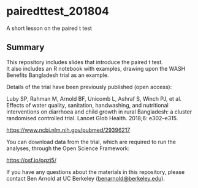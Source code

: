 # pairedttest_201804
A short lesson on the paired t test

## Summary

This repository includes slides that introduce the paired t test.  
It also includes an R notebook with examples, drawing upon the WASH Benefits Bangladesh trial as an example.  

Details of the trial have been previously published (open access):

Luby SP, Rahman M, Arnold BF, Unicomb L, Ashraf S, Winch PJ, et al. Effects of water quality, sanitation, handwashing, and nutritional interventions on diarrhoea and child growth in rural Bangladesh: a cluster randomised controlled trial. Lancet Glob Health. 2018;6: e302–e315.

https://www.ncbi.nlm.nih.gov/pubmed/29396217


You can download data from the trial, which are required to run the analyses, through the Open Science Framework:

https://osf.io/pqzj5/

If you have any questions about the materials in this repository, please contact Ben Arnold at UC Berkeley (benarnold@berkeley.edu).
